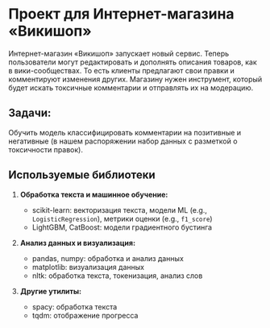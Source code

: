 # Проект для Интернет-магазина «Викишоп»
Интернет-магазин «Викишоп» запускает новый сервис. Теперь пользователи могут редактировать и дополнять описания товаров, как в вики-сообществах. То есть клиенты предлагают свои правки и комментируют изменения других. Магазину нужен инструмент, который будет искать токсичные комментарии и отправлять их на модерацию.

## Задачи:
Обучить модель классифицировать комментарии на позитивные и негативные (в нашем распоряжении набор данных с разметкой о токсичности правок). 

## Используемые библиотеки
1. **Обработка текста и машинное обучение:**
   - scikit-learn: векторизация текста, модели ML (e.g., `LogisticRegression`), метрики оценки (e.g., `f1_score`)
   - LightGBM, CatBoost: модели градиентного бустинга

2. **Анализ данных и визуализация:**
   - pandas, numpy: обработка и анализ данных
   - matplotlib: визуализация данных
   - nltk: обработка текста, токенизация, анализ слов

3. **Другие утилиты:**
   - spacy: обработка текста
   - tqdm: отображение прогресса

